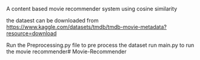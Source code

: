A content based movie recommender system using cosine similarity

the dataest can be downloaded from https://www.kaggle.com/datasets/tmdb/tmdb-movie-metadata?resource=download

Run the Preprocessing.py file to pre process the dataset
run main.py to run the movie recommender# Movie-Recommender
